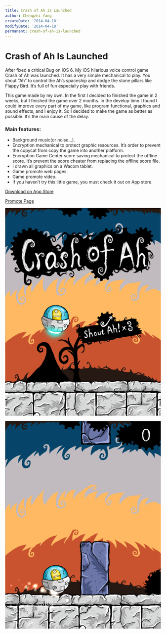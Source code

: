 ```yaml
---
title: Crash of Ah Is Launched
author: Chengzhi Yang
createDate: '2014-04-18'
modifyDate: '2014-04-18'
permanent: crash-of-ah-is-launched
---
```


# Crash of Ah Is Launched

After fixed a critical Bug on iOS 6. My iOS hilarious voice control game Crash of Ah was launched. It has a very simple mechanical to play. You shout “Ah” to control the Ah’s spaceship and dodge the stone pillars like Flappy Bird. It’s full of fun especially play with friends.

This game made by my own. In the first I decided to finished the game in 2 weeks, but I finished the game over 2 months. In the develop time I found I could improve every part of my game, like program functional, graphics and sound effects, and I enjoy it. So I decided to make the game as better as possible. It’s the main cause of the delay.

### Main features:

* Background music(or noise…).
* Encryption mechanical to protect graphic resources. It’s order to prevent the copycat from copy the game into another platform.
* Encryption Game Center score saving mechanical to protect the offline score. It’s prevent the score cheater from replacing the offline score file.
* I drawn all graphics on a Wacom tablet.
* Game promote web pages.
* Game promote video.
* If you haven’t try this little game, you must check it out on App store.

[Download on App Store](https://itunes.apple.com/en/app/crash-of-ah/id848386594?ls=1&mt=8)

[Promote Page](http://codingmelody.com/crash-of-ah.html)

![image](assets/coa/ipad-0.png "Logo Title Text 1")

![image](assets/coa/ipad-2.png "Logo Title Text 1")
